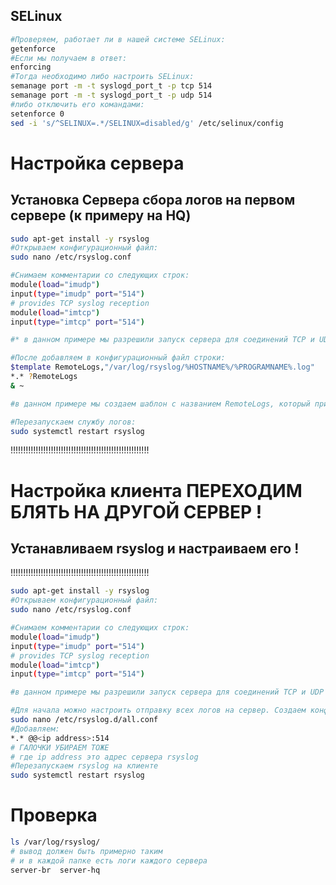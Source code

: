 
## SELinux

```bash
#Проверяем, работает ли в нашей системе SELinux:
getenforce
#Если мы получаем в ответ:
enforcing
#Тогда необходимо либо настроить SELinux:
semanage port -m -t syslogd_port_t -p tcp 514
semanage port -m -t syslogd_port_t -p udp 514
#либо отключить его командами:
setenforce 0
sed -i 's/^SELINUX=.*/SELINUX=disabled/g' /etc/selinux/config
```

# Настройка сервера
## Установка Сервера сбора логов на первом сервере (к примеру на HQ)

```bash
sudo apt-get install -y rsyslog
#Открываем конфигурационный файл:
sudo nano /etc/rsyslog.conf

#Снимаем комментарии со следующих строк:
module(load="imudp")
input(type="imudp" port="514")
# provides TCP syslog reception
module(load="imtcp")
input(type="imtcp" port="514")

#* в данном примере мы разрешили запуск сервера для соединений TCP и UDP на портах 514. На самом деле, можно оставить только один протокол, например, более безопасный и медленный TCP.
```

```bash
#После добавляем в конфигурационный файл строки:
$template RemoteLogs,"/var/log/rsyslog/%HOSTNAME%/%PROGRAMNAME%.log"
*.* ?RemoteLogs
& ~

#в данном примере мы создаем шаблон с названием RemoteLogs, который принимает логи всех категорий, любого уровня (про категории и уровни читайте ниже); логи, полученный по данному шаблону будут сохраняться в каталоге по маске /var/log/rsyslog/<имя компьютера, откуда пришел лог>/<приложение, чей лог пришел>.log; конструкция & ~ говорит о том, что после получения лога, необходимо остановить дальнейшую его обработку.
```

```bash
#Перезапускаем службу логов:
sudo systemctl restart rsyslog
```

!!!!!!!!!!!!!!!!!!!!!!!!!!!!!!!!!!!!!!!!!!!!!!!!!!!!!!!
# Настройка клиента ПЕРЕХОДИМ БЛЯТЬ НА ДРУГОЙ СЕРВЕР  !
## Устанавливаем rsyslog и настраиваем его            !
!!!!!!!!!!!!!!!!!!!!!!!!!!!!!!!!!!!!!!!!!!!!!!!!!!!!!!!



```bash
sudo apt-get install -y rsyslog
#Открываем конфигурационный файл:
sudo nano /etc/rsyslog.conf

#Снимаем комментарии со следующих строк:
module(load="imudp")
input(type="imudp" port="514")
# provides TCP syslog reception
module(load="imtcp")
input(type="imtcp" port="514")

#в данном примере мы разрешили запуск сервера для соединений TCP и UDP на портах 514. На самом деле, можно оставить только один протокол, например, более безопасный и медленный TCP.
```

```bash
#Для начала можно настроить отправку всех логов на сервер. Создаем конфигурационный файл для rsyslog:
sudo nano /etc/rsyslog.d/all.conf
#Добавляем:
*.* @@<ip address>:514
# ГАЛОЧКИ УБИРАЕМ ТОЖЕ
# где ip address это адрес сервера rsyslog
#Перезапускаем rsyslog на клиенте
sudo systemctl restart rsyslog
```

# Проверка 

```bash
ls /var/log/rsyslog/
# вывод должен быть примерно таким
# и в каждой папке есть логи каждого сервера
server-br  server-hq
```




